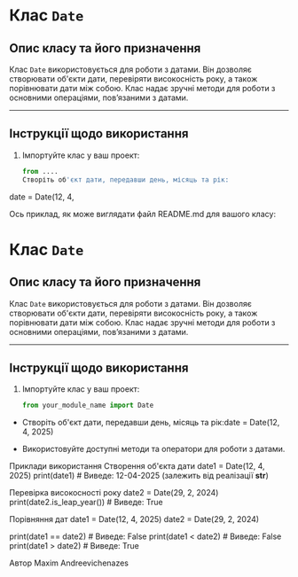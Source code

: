 # Клас `Date`

## Опис класу та його призначення
Клас `Date` використовується для роботи з датами. Він дозволяє створювати об'єкти дати, перевіряти високосність року, а також порівнювати дати між собою. Клас надає зручні методи для роботи з основними операціями, пов’язаними з датами.

---

## Інструкції щодо використання
1. Імпортуйте клас у ваш проект:
   ```python
   from ....
   Створіть об'єкт дати, передавши день, місяць та рік:
date = Date(12, 4, 

Ось приклад, як може виглядати файл README.md для вашого класу:
# Клас `Date`

## Опис класу та його призначення
Клас `Date` використовується для роботи з датами. Він дозволяє створювати об'єкти дати, перевіряти високосність року, а також порівнювати дати між собою. Клас надає зручні методи для роботи з основними операціями, пов’язаними з датами.

---

## Інструкції щодо використання
1. Імпортуйте клас у ваш проект:
   ```python
   from your_module_name import Date

- Створіть об'єкт дати, передавши день, місяць та рік:date = Date(12, 4, 2025)

- Використовуйте доступні методи та оператори для роботи з датами.


Приклади використання
Створення об'єкта дати
date1 = Date(12, 4, 2025)
print(date1)  # Виведе: 12-04-2025 (залежить від реалізації __str__)


Перевірка високосності року
date2 = Date(29, 2, 2024)
print(date2.is_leap_year())  # Виведе: True


Порівняння дат
date1 = Date(12, 4, 2025)
date2 = Date(29, 2, 2024)

print(date1 == date2)  # Виведе: False
print(date1 < date2)   # Виведе: False
print(date1 > date2)   # Виведе: True



Автор
Maxim Andreevichenazes
